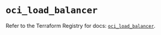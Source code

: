 # `oci_load_balancer`

Refer to the Terraform Registry for docs: [`oci_load_balancer`](https://registry.terraform.io/providers/hashicorp/oci/7.19.0/docs/resources/load_balancer).
